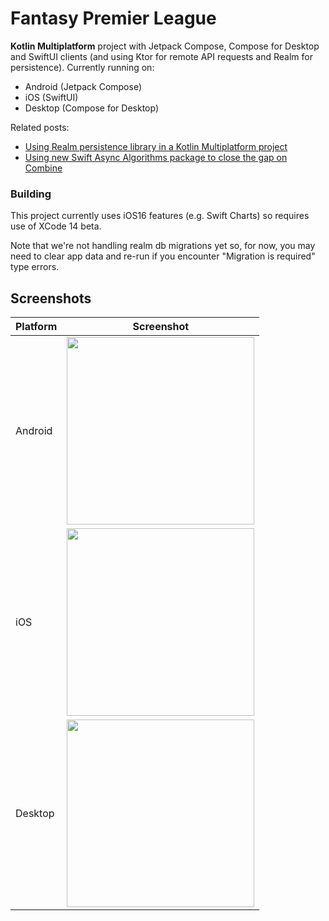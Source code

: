 # Fantasy Premier League

**Kotlin Multiplatform** project with Jetpack Compose, Compose for Desktop and SwiftUI clients (and using Ktor for remote API requests and Realm for persistence). Currently running on:
* Android (Jetpack Compose)
* iOS (SwiftUI)
* Desktop (Compose for Desktop)


Related posts:
* [Using Realm persistence library in a Kotlin Multiplatform project](https://johnoreilly.dev/posts/realm-kotlinmultiplatform/)
* [Using new Swift Async Algorithms package to close the gap on Combine](https://johnoreilly.dev/posts/swift-async-algorithms-combine/)


### Building
This project currently uses iOS16 features (e.g. Swift Charts) so requires use of XCode 14 beta. 

Note that we're not handling realm db migrations yet so, for now, you may need to clear app data and re-run if you encounter "Migration is required" type errors.


## Screenshots
|Platform|Screenshot|
|---|---|
|Android|<img src="https://user-images.githubusercontent.com/6302/210135652-a3968304-281e-4127-91b3-c564c6f87241.png" width=300/>|
|iOS|<img src="/art/screenshot2.png?raw=true" width=300/>|
|Desktop|<img src="/art/screenshot3.png?raw=true" width=300/>|



